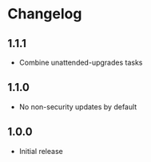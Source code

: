 Changelog
=========

1.1.1
-----
* Combine unattended-upgrades tasks

1.1.0
-----
* No non-security updates by default

1.0.0
-----
* Initial release
